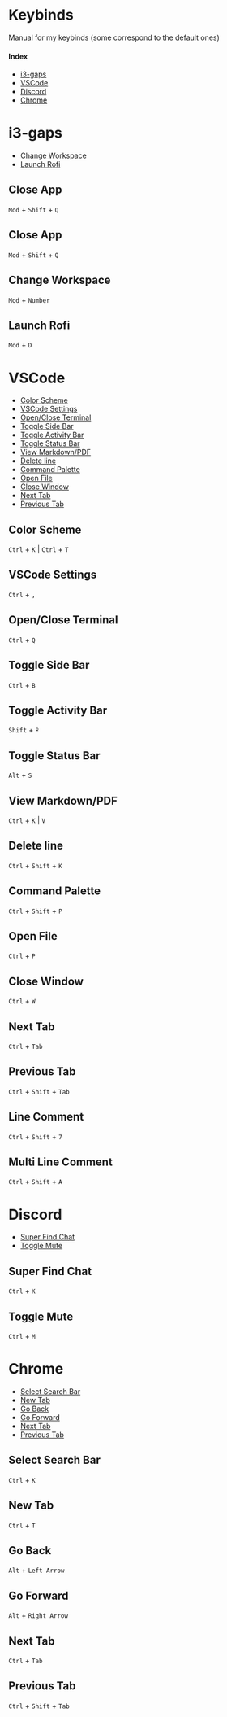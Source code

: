 # Keybinds

Manual for my keybinds (some correspond to the default ones)

#### Index

- [i3-gaps](#i3-gaps)
- [VSCode](#VSCode)
- [Discord](#Discord)
- [Chrome](#Chrome)


# i3-gaps

- [Change Workspace](#Change-Workspace)
- [Launch Rofi](#Launch-Rofi)

## Close App
`Mod` + `Shift` + `Q`

## Close App
`Mod` + `Shift` + `Q`

## Change Workspace
`Mod` + `Number`

## Launch Rofi
`Mod` + `D`


# VSCode

- [Color Scheme](#Color-Scheme)
- [VSCode Settings](#VSCode-Settings)
- [Open/Close Terminal](#Open/Close-Terminal)
- [Toggle Side Bar](#Toggle-Side-Bar)
- [Toggle Activity Bar](#Toggle-Activity-Bar)
- [Toggle Status Bar](#Toggle-Status-Bar)
- [View Markdown/PDF](#View-Markdown/PDF)
- [Delete line](#Delete-line)
- [Command Palette](#Command-Palette)
- [Open File](#Open-File)
- [Close Window](#Close-Window)
- [Next Tab](#Next-Tab)
- [Previous Tab](#Previous-Tab)


## Color Scheme
`Ctrl` + `K` | `Ctrl` + `T`

## VSCode Settings
`Ctrl` + `,`

## Open/Close Terminal
`Ctrl` + `Q`

## Toggle Side Bar
`Ctrl` + `B`

## Toggle Activity Bar
`Shift` + `º`

## Toggle Status Bar
`Alt` + `S`

## View Markdown/PDF
`Ctrl` + `K` | `V`

## Delete line
`Ctrl` + `Shift` + `K`

## Command Palette
`Ctrl` + `Shift` + `P`

## Open File
`Ctrl` + `P`

## Close Window
`Ctrl` + `W`

## Next Tab
`Ctrl` + `Tab`

## Previous Tab
`Ctrl` + `Shift` + `Tab`

## Line Comment
`Ctrl` + `Shift` + `7`

## Multi Line Comment
`Ctrl` + `Shift` + `A`


# Discord

- [Super Find Chat](#Super-Find-Chat)
- [Toggle Mute](#Toggle-Mute)

## Super Find Chat
`Ctrl` + `K`

## Toggle Mute
`Ctrl` + `M`


# Chrome

- [Select Search Bar](#Select-Search-Bar)
- [New Tab](#New-Tab)
- [Go Back](#open-terminal)
- [Go Forward](#open-terminal)
- [Next Tab](#Next-Tab)
- [Previous Tab](#Previous-Tab)

## Select Search Bar
`Ctrl` + `K`

## New Tab
`Ctrl` + `T`

## Go Back
`Alt` + `Left Arrow`

## Go Forward
`Alt` + `Right Arrow`

## Next Tab
`Ctrl` + `Tab`

## Previous Tab
`Ctrl` + `Shift` + `Tab`
